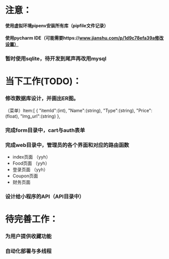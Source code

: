 # 注意：
#### 使用虚拟环境pipenv安装所有库（pipfile文件记录）
#### 使用pycharm IDE（可能需要https://www.jianshu.com/p/1d9c78efa39a修改设置）
### 暂时使用sqlite，待开发到尾声再改用mysql



# 当下工作(TODO)：
### 修改数据库设计，并画出ER图。
（菜单）Item:[
 {
 "itemId":(int),
 "Name":(string),
 "Type":(string),
 "Price":(float),
 "Img_url":(string)
 },
### 完成form目录中，cart与auth表单
### 完成web目录中，管理员的各个界面和对应的路由函数
+ index页面 （yyh）
+ Food页面 （yyh）
+ 登录页面 （yyh）
+ Coupon页面
+ 财务页面

### 设计给小程序的API（API目录中）


# 待完善工作：
### 为用户提供收藏功能
### 自动化部署与多线程